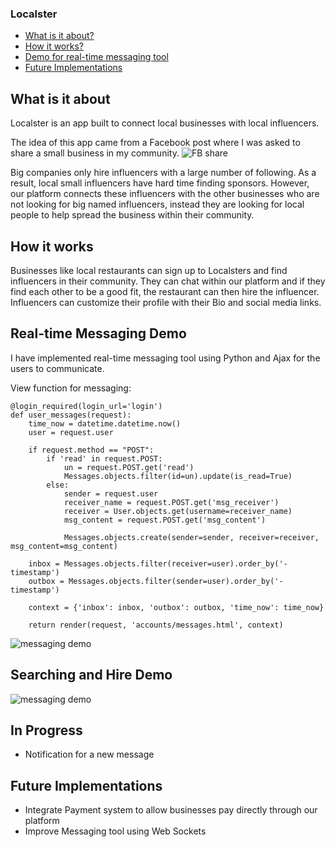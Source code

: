 ### Localster

 - [What is it about?](#what-is-it-about)
 - [How it works?](#how-it-works)
 - [Demo for real-time messaging tool](#real-time-messaging-demo)
 - [Future Implementations](#future-implementations)


## What is it about

Localster is an app built to connect local businesses with local influencers.

The idea of this app came from a Facebook post where I was asked to share a small business in my community.
![FB share](https://i.imgur.com/319Klgn.jpg)

Big companies only hire influencers with a large number of following. As a result, local small influencers have hard time finding sponsors. However, our platform connects these influencers with the other businesses who are not looking for big named influencers, instead they are looking for local people to help spread the business within their community. 


## How it works

Businesses like local restaurants can sign up to Localsters and find influencers in their community. They can chat within our platform and if they find each other to be a good fit, the restaurant can then hire the influencer.  Influencers can customize their profile with their Bio and social media links.  

## Real-time Messaging Demo
I have implemented real-time messaging tool using Python and Ajax for the users to communicate.

View function for messaging:
```
@login_required(login_url='login')
def user_messages(request):
    time_now = datetime.datetime.now()
    user = request.user

    if request.method == "POST":
        if 'read' in request.POST:
            un = request.POST.get('read')
            Messages.objects.filter(id=un).update(is_read=True)
        else:
            sender = request.user
            receiver_name = request.POST.get('msg_receiver')
            receiver = User.objects.get(username=receiver_name)
            msg_content = request.POST.get('msg_content')

            Messages.objects.create(sender=sender, receiver=receiver, msg_content=msg_content)

    inbox = Messages.objects.filter(receiver=user).order_by('-timestamp')
    outbox = Messages.objects.filter(sender=user).order_by('-timestamp')

    context = {'inbox': inbox, 'outbox': outbox, 'time_now': time_now}

    return render(request, 'accounts/messages.html', context)
```

![messaging demo](http://g.recordit.co/golIhyzPrF.gif)

## Searching and Hire Demo

![messaging demo](http://g.recordit.co/OXVDaK6czm.gif)


## In Progress
 - Notification for a new message


## Future Implementations

 - Integrate Payment system to allow businesses pay directly through our platform
 - Improve Messaging tool using Web Sockets 
